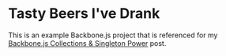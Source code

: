 Tasty Beers I've Drank
==========



This is an example Backbone.js project that is referenced for my [Backbone.js Collections & Singleton Power]() post.

